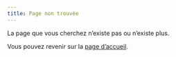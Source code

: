```yaml
---
title: Page non trouvée
---
```

La page que vous cherchez n’existe pas ou n’existe plus.

Vous pouvez revenir sur la [page d’accueil](/).